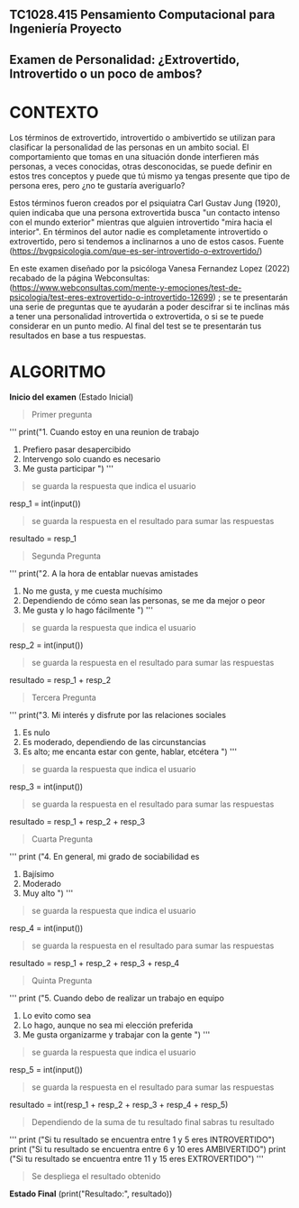 ## TC1028.415 Pensamiento Computacional para Ingeniería Proyecto 

## Examen de Personalidad: ¿Extrovertido, Introvertido o un poco de ambos?

# CONTEXTO

Los términos de extrovertido, introvertido o ambivertido se utilizan para clasificar la personalidad de las personas en un ambito social. El comportamiento que tomas en una situación donde interfieren más personas, a veces conocidas, otras desconocidas, se puede definir en estos tres conceptos y puede que tú mismo ya tengas presente que tipo de persona eres, pero ¿no te gustaría averiguarlo? 

Estos términos fueron creados por el psiquiatra Carl Gustav Jung (1920), quien indicaba que una persona extrovertida busca "un contacto intenso con el mundo exterior" mientras que alguien introvertido "mira hacia el interior". En términos del autor nadie es completamente introvertido o extrovertido, pero si tendemos a inclinarnos a uno de estos casos. Fuente (https://bvgpsicologia.com/que-es-ser-introvertido-o-extrovertido/)

En este examen diseñado por la psicóloga Vanesa Fernandez Lopez (2022) recabado de la página Webconsultas: (https://www.webconsultas.com/mente-y-emociones/test-de-psicologia/test-eres-extrovertido-o-introvertido-12699) ; se te presentarán una serie de preguntas que te ayudarán a poder descifrar si te inclinas más a tener una personalidad introvertida o extrovertida, o si se te puede considerar en un punto medio. Al final del test se te presentarán tus resultados en base a tus respuestas. 


# ALGORITMO

**Inicio del examen** (Estado Inicial)


>Primer pregunta

 '''
print("1. Cuando estoy en una reunion de trabajo 
  1) Prefiero pasar desapercibido
  2) Intervengo solo cuando es necesario
  3) Me gusta participar
     ")
'''
>se guarda la respuesta que indica el usuario

resp_1 = int(input())

>se guarda la respuesta en el resultado para sumar las respuestas

resultado = resp_1


>Segunda Pregunta

'''
print("2. A la hora de entablar nuevas amistades  
  1) No me gusta, y me cuesta muchísimo
  2) Dependiendo de cómo sean las personas, se me da mejor o peor
  3) Me gusta y lo hago fácilmente
     ")
'''
>se guarda la respuesta que indica el usuario

resp_2 = int(input())

>se guarda la respuesta en el resultado para sumar las respuestas

resultado = resp_1 + resp_2


>Tercera Pregunta

'''
print("3. Mi interés y disfrute por las relaciones sociales 
  1) Es nulo
  2) Es moderado, dependiendo de las circunstancias
  3) Es alto; me encanta estar con gente, hablar, etcétera
     ")
'''

>se guarda la respuesta que indica el usuario

resp_3 = int(input())

>se guarda la respuesta en el resultado para sumar las respuestas

resultado = resp_1 + resp_2 + resp_3


> Cuarta Pregunta

'''
print ("4. En general, mi grado de sociabilidad es 
  1) Bajísimo
  2) Moderado
  3) Muy alto
     ")
'''

>se guarda la respuesta que indica el usuario

resp_4 = int(input())

>se guarda la respuesta en el resultado para sumar las respuestas

resultado = resp_1 + resp_2 + resp_3 + resp_4


>Quinta Pregunta

'''
print ("5. Cuando debo de realizar un trabajo en equipo
  1) Lo evito como sea
  2) Lo hago, aunque no sea mi elección preferida
  3) Me gusta organizarme y trabajar con la gente
     ")
'''
>se guarda la respuesta que indica el usuario

resp_5 = int(input())

>se guarda la respuesta en el resultado para sumar las respuestas

resultado = int(resp_1 + resp_2 + resp_3 + resp_4 + resp_5)

>Dependiendo de la suma de tu resultado final sabras tu resultado

'''
print ("Si tu resultado se encuentra entre 1 y 5 eres INTROVERTIDO")
print ("Si tu resultado se encuentra entre 6 y 10 eres AMBIVERTIDO")
print ("Si tu resultado se encuentra entre 11 y 15 eres EXTROVERTIDO")
'''

>Se despliega el resultado obtenido

**Estado Final** (print("Resultado:", resultado))











